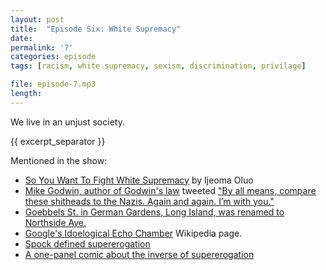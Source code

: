 ```yaml
---
layout: post
title:  "Episode Six: White Supremacy"
date:   
permalink: '7'
categories: episode
tags: [racism, white supremacy, sexism, discrimination, privilage]

file: episode-7.mp3
length: 
---
```


We live in an unjust society.

{{ excerpt_separator }}

Mentioned in the show:

* [So You Want To Fight White Supremacy][fight] by Ijeoma Oluo
* [Mike Godwin, author of Godwin's law][godwin-law] tweeted ["By all means, compare these shitheads to the Nazis. Again and again. I’m with you."][godwin-tweet]
* [Goebbels St. in German Gardens, Long Island, was renamed to Northside Ave.][goebbels]
* [Google's Idoelogical Echo Chamber][memo] Wikipedia page.
* [Spock defined supererogation][super]
* [A one-panel comic about the inverse of supererogation][comic]


[fight]: https://theestablishment.co/so-you-want-to-fight-white-supremacy-2b5735f22f9
[godwin-tweet]: http://www.timesofisrael.com/godwins-law-author-endorses-comparing-neo-nazis-to-nazis/
[godwin-law]: https://en.wikipedia.org/wiki/Godwin%27s_law
[goebbels]: http://untappedcities.com/2015/04/02/this-former-nazi-town-on-long-island-with-adolf-hitler-street-still-exists/
[memo]: https://en.wikipedia.org/wiki/Google%27s_Ideological_Echo_Chamber
[super]: https://www.youtube.com/watch?v=KvMxLpce3Xw
[comic]: https://twitter.com/LeftistFoxbutt/status/898687207937986560